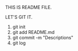 THIS IS README FILE.

LET'S GIT IT.

1. git init
2. git add README.md
3. git commit -m "Descriptions"
4. git log

